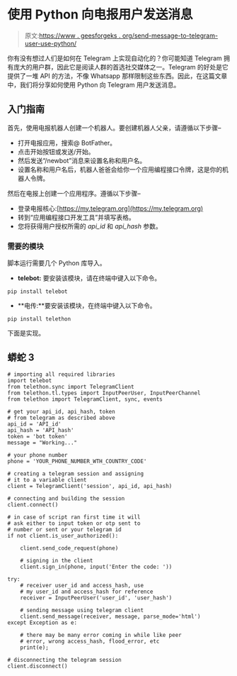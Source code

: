 # 使用 Python 向电报用户发送消息

> 原文:[https://www . geesforgeks . org/send-message-to-telegram-user-use-python/](https://www.geeksforgeeks.org/send-message-to-telegram-user-using-python/)

你有没有想过人们是如何在 Telegram 上实现自动化的？你可能知道 Telegram 拥有庞大的用户群，因此它是阅读人群的首选社交媒体之一。Telegram 的好处是它提供了一堆 API 的方法，不像 Whatsapp 那样限制这些东西。因此，在这篇文章中，我们将分享如何使用 Python 向 Telegram 用户发送消息。

## 入门指南

首先，使用电报机器人创建一个机器人。要创建机器人父亲，请遵循以下步骤–

*   打开电报应用，搜索@ BotFather。
*   点击开始按钮或发送/开始。
*   然后发送“/newbot”消息来设置名称和用户名。
*   设置名称和用户名后，机器人爸爸会给你一个应用编程接口令牌，这是你的机器人令牌。

然后在电报上创建一个应用程序。遵循以下步骤–

*   登录电报核心:[https://my.telegram.org](https://my.telegram.org)
*   转到“应用编程接口开发工具”并填写表格。
*   您将获得用户授权所需的 *api_id* 和 *api_hash* 参数。

### 需要的模块

脚本运行需要几个 Python 库导入。

*   **telebot:** 要安装该模块，请在终端中键入以下命令。

```
pip install telebot
```

*   **电传:**要安装该模块，在终端中键入以下命令。

```
pip install telethon
```

下面是实现。

## 蟒蛇 3

```
# importing all required libraries
import telebot
from telethon.sync import TelegramClient
from telethon.tl.types import InputPeerUser, InputPeerChannel
from telethon import TelegramClient, sync, events

# get your api_id, api_hash, token
# from telegram as described above
api_id = 'API_id'
api_hash = 'API_hash'
token = 'bot token'
message = "Working..."

# your phone number
phone = 'YOUR_PHONE_NUMBER_WTH_COUNTRY_CODE'

# creating a telegram session and assigning
# it to a variable client
client = TelegramClient('session', api_id, api_hash)

# connecting and building the session
client.connect()

# in case of script ran first time it will
# ask either to input token or otp sent to
# number or sent or your telegram id
if not client.is_user_authorized():

    client.send_code_request(phone)

    # signing in the client
    client.sign_in(phone, input('Enter the code: '))

try:
    # receiver user_id and access_hash, use
    # my user_id and access_hash for reference
    receiver = InputPeerUser('user_id', 'user_hash')

    # sending message using telegram client
    client.send_message(receiver, message, parse_mode='html')
except Exception as e:

    # there may be many error coming in while like peer
    # error, wrong access_hash, flood_error, etc
    print(e);

# disconnecting the telegram session
client.disconnect()
```